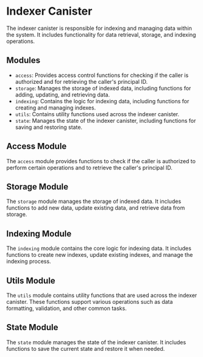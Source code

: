 # Indexer Canister

The indexer canister is responsible for indexing and managing data within the system. It includes functionality for data retrieval, storage, and indexing operations.

## Modules

- `access`: Provides access control functions for checking if the caller is authorized and for retrieving the caller's principal ID.
- `storage`: Manages the storage of indexed data, including functions for adding, updating, and retrieving data.
- `indexing`: Contains the logic for indexing data, including functions for creating and managing indexes.
- `utils`: Contains utility functions used across the indexer canister.
- `state`: Manages the state of the indexer canister, including functions for saving and restoring state.

## Access Module

The `access` module provides functions to check if the caller is authorized to perform certain operations and to retrieve the caller's principal ID.

## Storage Module

The `storage` module manages the storage of indexed data. It includes functions to add new data, update existing data, and retrieve data from storage.

## Indexing Module

The `indexing` module contains the core logic for indexing data. It includes functions to create new indexes, update existing indexes, and manage the indexing process.

## Utils Module

The `utils` module contains utility functions that are used across the indexer canister. These functions support various operations such as data formatting, validation, and other common tasks.

## State Module

The `state` module manages the state of the indexer canister. It includes functions to save the current state and restore it when needed.